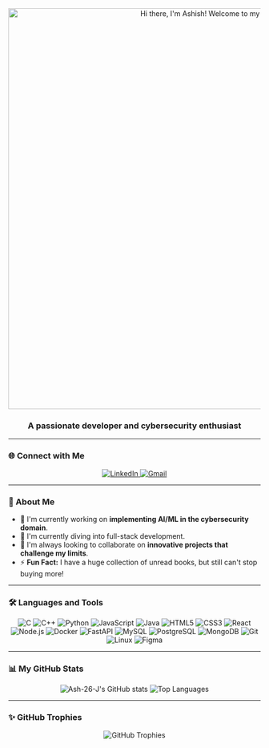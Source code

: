 <div align="center">
  <img src= https://res.cloudinary.com/dklnj5ijo/image/upload/v1758246851/gitcat_gffnym.png" alt="Hi there, I'm Ashish! Welcome to my profile." width="800"/>
  
  <h3>A passionate developer and cybersecurity enthusiast</h3>
</div>

---

### 🌐 Connect with Me
<p align="center">
  <a href="https://www.linkedin.com/in/your-linkedin-profile" target="_blank">
    <img src="https://img.shields.io/badge/LinkedIn-0077B5?style=for-the-badge&logo=linkedin&logoColor=white" alt="LinkedIn">
  </a>
  <a href="mailto:josephashish2025@gmail.com" target="_blank">
    <img src="https://img.shields.io/badge/Gmail-D14836?style=for-the-badge&logo=gmail&logoColor=white" alt="Gmail">
  </a>
</p>

---

### 🚀 About Me
- 🔭 I'm currently working on **implementing AI/ML in the cybersecurity domain**.
- 🌱 I'm currently diving into full-stack development.
- 👯 I'm always looking to collaborate on **innovative projects that challenge my limits**.
- ⚡ **Fun Fact:** I have a huge collection of unread books, but still can't stop buying more!

---

### 🛠️ Languages and Tools
<div align="center">
  <img src="https://img.shields.io/badge/C-A8B9CC?style=for-the-badge&logo=c&logoColor=white" alt="C">
  <img src="https://img.shields.io/badge/C++-00599C?style=for-the-badge&logo=c%2B%2B&logoColor=white" alt="C++">
  <img src="https://img.shields.io/badge/Python-3776AB?style=for-the-badge&logo=python&logoColor=white" alt="Python">
  <img src="https://img.shields.io/badge/JavaScript-F7DF1E?style=for-the-badge&logo=javascript&logoColor=black" alt="JavaScript">
  <img src="https://img.shields.io/badge/Java-007396?style=for-the-badge&logo=java&logoColor=white" alt="Java">
  <img src="https://img.shields.io/badge/HTML5-E34F26?style=for-the-badge&logo=html5&logoColor=white" alt="HTML5">
  <img src="https://img.shields.io/badge/CSS3-1572B6?style=for-the-badge&logo=css3&logoColor=white" alt="CSS3">
  <img src="https://img.shields.io/badge/React-61DAFB?style=for-the-badge&logo=react&logoColor=black" alt="React">
  <img src="https://img.shields.io/badge/Node.js-339933?style=for-the-badge&logo=node.js&logoColor=white" alt="Node.js">
  <img src="https://img.shields.io/badge/Docker-2496ED?style=for-the-badge&logo=docker&logoColor=white" alt="Docker">
  <img src="https://img.shields.io/badge/FastAPI-009688?style=for-the-badge&logo=fastapi&logoColor=white" alt="FastAPI">
  <img src="https://img.shields.io/badge/MySQL-4479A1?style=for-the-badge&logo=mysql&logoColor=white" alt="MySQL">
  <img src="https://img.shields.io/badge/PostgreSQL-316192?style=for-the-badge&logo=postgresql&logoColor=white" alt="PostgreSQL">
  <img src="https://img.shields.io/badge/MongoDB-47A248?style=for-the-badge&logo=mongodb&logoColor=white" alt="MongoDB">
  <img src="https://img.shields.io/badge/Git-F05032?style=for-the-badge&logo=git&logoColor=white" alt="Git">
  <img src="https://img.shields.io/badge/Linux-FCC624?style=for-the-badge&logo=linux&logoColor=black" alt="Linux">
  <img src="https://img.shields.io/badge/Figma-F24E1E?style=for-the-badge&logo=figma&logoColor=white" alt="Figma">
</div>

---

### 📊 My GitHub Stats
<p align="center">
  <img src="https://github-readme-stats.vercel.app/api?username=Ash-26-J&show_icons=true&theme=dark" alt="Ash-26-J's GitHub stats" />
  <img src="https://github-readme-stats.vercel.app/api/top-langs/?username=Ash-26-J&layout=compact&theme=dark" alt="Top Languages" />
</p>

---

### ✨ GitHub Trophies
<p align="center">
  <img src="https://github-profile-trophy.vercel.app/?username=Ash-26-J&theme=dark&no-frame=true&no-bg=true" alt="GitHub Trophies" />
</p>
